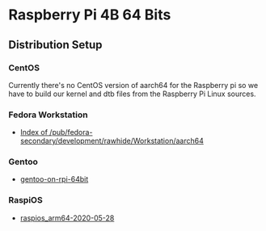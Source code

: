 # Raspberry Pi 4B 64 Bits

## Distribution Setup

### CentOS

Currently there's no CentOS version of aarch64 for the Raspberry pi so we have to build our kernel and dtb files from the Raspberry Pi Linux sources.

### Fedora Workstation

- [Index of /pub/fedora-secondary/development/rawhide/Workstation/aarch64](https://dl.fedoraproject.org/pub/fedora-secondary/development/rawhide/Workstation/aarch64/)

### Gentoo

- [gentoo-on-rpi-64bit](https://github.com/sakaki-/gentoo-on-rpi-64bit)

### RaspiOS

- [raspios_arm64-2020-05-28](https://downloads.raspberrypi.org/raspios_arm64/images/raspios_arm64-2020-05-28/)
